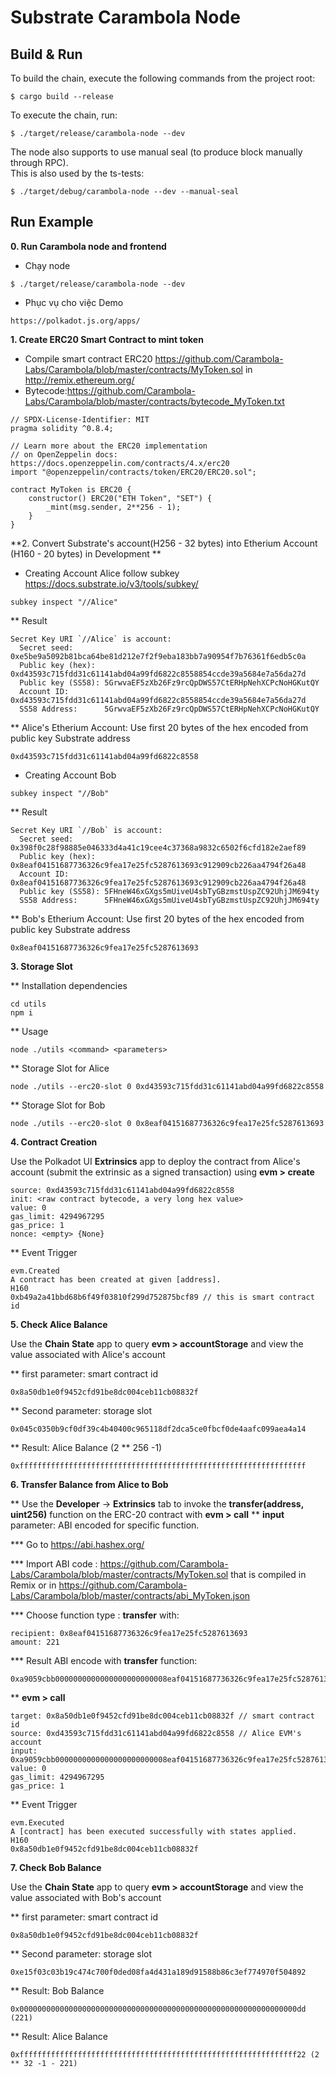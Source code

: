 # Substrate Carambola Node


## Build & Run

To build the chain, execute the following commands from the project root:

```
$ cargo build --release
```

To execute the chain, run:

```
$ ./target/release/carambola-node --dev
```

The node also supports to use manual seal (to produce block manually through RPC).  
This is also used by the ts-tests:

```
$ ./target/debug/carambola-node --dev --manual-seal
```

## Run Example


**0. Run Carambola node and frontend**

* Chạy node
```
$ ./target/release/carambola-node --dev
```

* Phục vụ cho việc Demo
```
https://polkadot.js.org/apps/
```


**1. Create ERC20 Smart Contract to mint token**
* Compile smart contract ERC20 https://github.com/Carambola-Labs/Carambola/blob/master/contracts/MyToken.sol in http://remix.ethereum.org/ 
* Bytecode:https://github.com/Carambola-Labs/Carambola/blob/master/contracts/bytecode_MyToken.txt
```
// SPDX-License-Identifier: MIT
pragma solidity ^0.8.4;

// Learn more about the ERC20 implementation 
// on OpenZeppelin docs: https://docs.openzeppelin.com/contracts/4.x/erc20
import "@openzeppelin/contracts/token/ERC20/ERC20.sol";

contract MyToken is ERC20 {
    constructor() ERC20("ETH Token", "SET") {
        _mint(msg.sender, 2**256 - 1);
    }
}
```
**2. Convert Substrate's account(H256 - 32 bytes) into Etherium Account (H160 - 20 bytes) in Development **
* Creating Account Alice follow subkey https://docs.substrate.io/v3/tools/subkey/
```
subkey inspect "//Alice"
```
** Result
```
Secret Key URI `//Alice` is account:
  Secret seed:       0xe5be9a5092b81bca64be81d212e7f2f9eba183bb7a90954f7b76361f6edb5c0a
  Public key (hex):  0xd43593c715fdd31c61141abd04a99fd6822c8558854ccde39a5684e7a56da27d
  Public key (SS58): 5GrwvaEF5zXb26Fz9rcQpDWS57CtERHpNehXCPcNoHGKutQY
  Account ID:        0xd43593c715fdd31c61141abd04a99fd6822c8558854ccde39a5684e7a56da27d
  SS58 Address:      5GrwvaEF5zXb26Fz9rcQpDWS57CtERHpNehXCPcNoHGKutQY
```
** Alice's Etherium Account: Use first 20 bytes of the hex encoded from public key Substrate address
```
0xd43593c715fdd31c61141abd04a99fd6822c8558
```

* Creating Account Bob
```
subkey inspect "//Bob"
```
** Result
```
Secret Key URI `//Bob` is account:
  Secret seed:       0x398f0c28f98885e046333d4a41c19cee4c37368a9832c6502f6cfd182e2aef89
  Public key (hex):  0x8eaf04151687736326c9fea17e25fc5287613693c912909cb226aa4794f26a48
  Account ID:        0x8eaf04151687736326c9fea17e25fc5287613693c912909cb226aa4794f26a48
  Public key (SS58): 5FHneW46xGXgs5mUiveU4sbTyGBzmstUspZC92UhjJM694ty
  SS58 Address:      5FHneW46xGXgs5mUiveU4sbTyGBzmstUspZC92UhjJM694ty

```
** Bob's Etherium Account: Use first 20 bytes of the hex encoded from public key Substrate address
```
0x8eaf04151687736326c9fea17e25fc5287613693
```

**3. Storage Slot**

** Installation dependencies
```
cd utils
npm i
```
** Usage
```
node ./utils <command> <parameters>
```
** Storage Slot for Alice
```
node ./utils --erc20-slot 0 0xd43593c715fdd31c61141abd04a99fd6822c8558
```

** Storage Slot for Bob
```
node ./utils --erc20-slot 0 0x8eaf04151687736326c9fea17e25fc5287613693
```

**4. Contract Creation**

Use the Polkadot UI **Extrinsics** app to deploy the contract from Alice's account (submit the extrinsic as a signed transaction) using **evm > create**

```
source: 0xd43593c715fdd31c61141abd04a99fd6822c8558
init: <raw contract bytecode, a very long hex value>
value: 0
gas_limit: 4294967295
gas_price: 1
nonce: <empty> {None}
```
** Event Trigger
```
evm.Created
A contract has been created at given [address]. 
H160
0xb49a2a41bbd68b6f49f03810f299d752875bcf89 // this is smart contract id
```

**5. Check Alice Balance**

Use the **Chain State** app to query **evm > accountStorage** and view the value associated with Alice's account

** first parameter: smart contract id
```
0x8a50db1e0f9452cfd91be8dc004ceb11cb08832f
```

** Second parameter: storage slot

```
0x045c0350b9cf0df39c4b40400c965118df2dca5ce0fbcf0de4aafc099aea4a14
```
** Result: Alice Balance (2 ** 256 -1)

```
0xffffffffffffffffffffffffffffffffffffffffffffffffffffffffffffffff
```
**6. Transfer Balance from Alice to Bob**

** Use the **Developer** -> **Extrinsics** tab to invoke the **transfer(address, uint256)** function on the ERC-20 contract with **evm > call**
** **input** parameter: ABI encoded for specific function.

*** Go to https://abi.hashex.org/

*** Import ABI code : https://github.com/Carambola-Labs/Carambola/blob/master/contracts/MyToken.sol that is compiled in Remix or in https://github.com/Carambola-Labs/Carambola/blob/master/contracts/abi_MyToken.json

*** Choose function type : **transfer**  with:

```
recipient: 0x8eaf04151687736326c9fea17e25fc5287613693
amount: 221
```
*** Result ABI encode with **transfer** function:

```
0xa9059cbb0000000000000000000000008eaf04151687736326c9fea17e25fc528761369300000000000000000000000000000000000000000000000000000000000000dd
```

** **evm > call**
```
target: 0x8a50db1e0f9452cfd91be8dc004ceb11cb08832f // smart contract id
source: 0xd43593c715fdd31c61141abd04a99fd6822c8558 // Alice EVM's account
input: 0xa9059cbb0000000000000000000000008eaf04151687736326c9fea17e25fc528761369300000000000000000000000000000000000000000000000000000000000000dd
value: 0
gas_limit: 4294967295
gas_price: 1
```

** Event Trigger

```
evm.Executed
A [contract] has been executed successfully with states applied. 
H160
0x8a50db1e0f9452cfd91be8dc004ceb11cb08832f
```


**7. Check Bob Balance**

Use the **Chain State** app to query **evm > accountStorage** and view the value associated with Bob's account

** first parameter: smart contract id
```
0x8a50db1e0f9452cfd91be8dc004ceb11cb08832f
```

** Second parameter: storage slot

```
0xe15f03c03b19c474c700f0ded08fa4d431a189d91588b86c3ef774970f504892
```
** Result: Bob Balance

```
0x00000000000000000000000000000000000000000000000000000000000000dd (221)
```

** Result: Alice Balance

```
0xffffffffffffffffffffffffffffffffffffffffffffffffffffffffffffff22 (2 ** 32 -1 - 221)
```



